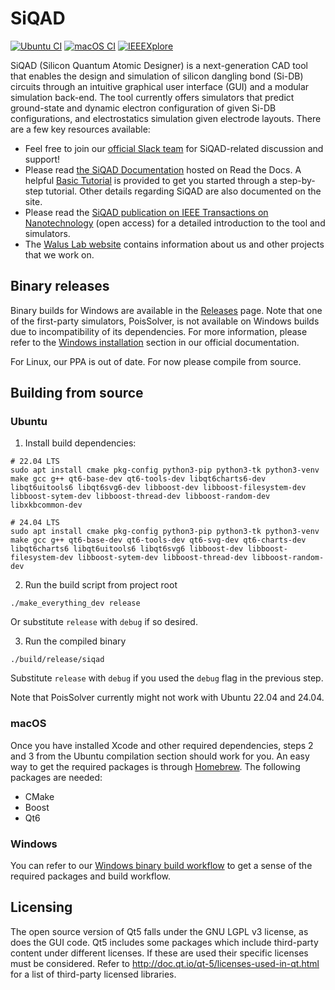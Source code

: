 # SiQAD

[![Ubuntu CI](https://img.shields.io/github/actions/workflow/status/siqad/siqad/ubuntu.yml?label=Ubuntu&logo=ubuntu&style=flat-square)](https://github.com/siqad/siqad/actions/workflows/ubuntu.yml)
[![macOS CI](https://img.shields.io/github/actions/workflow/status/siqad/siqad/macos.yml?label=macOS&logo=apple&style=flat-square)](https://github.com/siqad/siqad/actions/workflows/macos.yml)
[![IEEEXplore](https://img.shields.io/static/v1?label=IEEEXplore&message=SiQAD&color=informational&style=flat-square)](https://ieeexplore.ieee.org/document/8963859)

SiQAD (Silicon Quantum Atomic Designer) is a next-generation CAD tool that enables the design and simulation of silicon dangling bond (Si-DB) circuits through an intuitive graphical user interface (GUI) and a modular simulation back-end. The tool currently offers simulators that predict ground-state and dynamic electron configuration of given Si-DB configurations, and electrostatics simulation given electrode layouts. There are a few key resources available:

* Feel free to join our [official Slack team](https://join.slack.com/t/siqad/shared_invite/zt-enavwvlg-anRYYpslNbpxXI96zx4Wxg) for SiQAD-related discussion and support!
* Please read [the SiQAD Documentation](https://siqad.readthedocs.io/) hosted on Read the Docs. A helpful [Basic Tutorial](https://siqad.readthedocs.io/en/latest/getting-started/basic-tutorial.html) is provided to get you started through a step-by-step tutorial. Other details regarding SiQAD are also documented on the site.
* Please read the [SiQAD publication on IEEE Transactions on Nanotechnology](https://ieeexplore.ieee.org/document/8963859) (open access) for a detailed introduction to the tool and simulators.
* The [Walus Lab website](https://waluslab.ece.ubc.ca/siqad/) contains information about us and other projects that we work on.


## Binary releases

Binary builds for Windows are available in the [Releases](https://github.com/retallickj/siqad/releases) page. Note that one of the first-party simulators, PoisSolver, is not available on Windows builds due to incompatibility of its dependencies. For more information, please refer to the [Windows installation](https://siqad.readthedocs.io/en/latest/getting-started/installation.html#windows) section in our official documentation.

For Linux, our PPA is out of date. For now please compile from source.


## Building from source

### Ubuntu

1. Install build dependencies:

```
# 22.04 LTS
sudo apt install cmake pkg-config python3-pip python3-tk python3-venv make gcc g++ qt6-base-dev qt6-tools-dev libqt6charts6-dev libqt6uitools6 libqt6svg6-dev libboost-dev libboost-filesystem-dev libboost-sytem-dev libboost-thread-dev libboost-random-dev libxkbcommon-dev

# 24.04 LTS
sudo apt install cmake pkg-config python3-pip python3-tk python3-venv make gcc g++ qt6-base-dev qt6-tools-dev qt6-svg-dev qt6-charts-dev libqt6charts6 libqt6uitools6 libqt6svg6 libboost-dev libboost-filesystem-dev libboost-sytem-dev libboost-thread-dev libboost-random-dev
```

2. Run the build script from project root

```
./make_everything_dev release
```

Or substitute `release` with `debug` if so desired.

3. Run the compiled binary

```
./build/release/siqad
```

Substitute `release` with `debug` if you used the `debug` flag in the previous step.


Note that PoisSolver currently might not work with Ubuntu 22.04 and 24.04.


### macOS

Once you have installed Xcode and other required dependencies, steps 2 and 3 from the Ubuntu compilation section should work for you. An easy way to get the required packages is through [Homebrew](https://brew.sh/). The following packages are needed:

* CMake
* Boost
* Qt6


### Windows

You can refer to our [Windows binary build workflow](/.github/workflows/build-windows.yml) to get a sense of the required packages and build workflow.


## Licensing

The open source version of Qt5 falls under the GNU LGPL v3 license, as does the GUI code. Qt5 includes some packages which include third-party content under different licenses. If these are used their specific licenses must be considered. Refer to http://doc.qt.io/qt-5/licenses-used-in-qt.html for a list of third-party licensed libraries.
